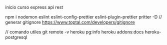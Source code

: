 inicio curso express api rest 

npm i nodemon eslint eslint-config-prettier eslint-plugin-prettier pritter -D
// generar gitignore
https://www.toptal.com/developers/gitignore

// comando utiles 
git remote -v
heroku pg:info
heroku addons:docs heroku-postgresql 
